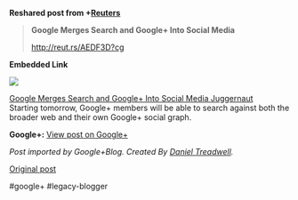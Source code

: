 <!--
date: '2012-01-10'
published: true
slug: 2012-01-google-merges-search-and-google-into
time_to_read: 5
title: Google Merges Search and Google+ Into Social Media
-->

  
  
**Reshared post from +[Reuters](https://plus.google.com/117651204433077625812)**  
> **Google Merges Search and Google+ Into Social Media**  
>   
> <http://reut.rs/AEDF3D?cg>

**Embedded Link**

  

![](http://images0-focus-opensocial.googleusercontent.com/gadgets/proxy?container=focus&gadget=a&resize_h=100&url=http%3A%2F%2F4.mshcdn.com%2Fwp-content%2Fuploads%2F2011%2F11%2Fgoogle-plus-brand-pages-360.jpg)

  
 [Google Merges Search and Google+ Into Social Media Juggernaut](http://reut.rs/AEDF3D?cg)  
 Starting tomorrow, Google+ members will be able to search against both the broader web and their own Google+ social graph.

**Google+:** [View post on Google+](https://plus.google.com/103392016560023386646/posts/R38gYsTks3S)

  
  
*Post imported by Google+Blog. Created By [Daniel Treadwell](http://minimali.se/).*

[Original post](https://ysfk.blogspot.com/2012/01/google-merges-search-and-google-into.html)

#google+ #legacy-blogger 